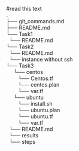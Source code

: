 #read this text  
.  
├── git_commands.md  
├── README.md  
    └── Task1  
        &nbsp;&nbsp;└── README.md  
    └── Task2  
        &nbsp;&nbsp;└── README.md  
        &nbsp;&nbsp;└── instance without ssh    
    └── Task3  
         &nbsp;&nbsp; &nbsp;&nbsp;└── centos  
          &nbsp;&nbsp;  &nbsp;&nbsp;  &nbsp;&nbsp;└── Centos.tf  
           &nbsp;&nbsp;  &nbsp;&nbsp; &nbsp;&nbsp;└── centos.plan  
           &nbsp;&nbsp;  &nbsp;&nbsp; &nbsp;&nbsp;└── var.tf  
        &nbsp;&nbsp;  &nbsp;&nbsp;└── ubuntu    
          &nbsp;&nbsp;  &nbsp;&nbsp;  &nbsp;&nbsp;└── install.sh    
          &nbsp;&nbsp;  &nbsp;&nbsp;  &nbsp;&nbsp;└── ubuntu.plan  
          &nbsp;&nbsp; &nbsp;&nbsp;   &nbsp;&nbsp;└── ubuntu.tf  
         &nbsp;&nbsp;  &nbsp;&nbsp;   &nbsp;&nbsp;└── var.tf  
         &nbsp;&nbsp;└── README.md  
        &nbsp;&nbsp;└── results  
        &nbsp;&nbsp;└── steps    
